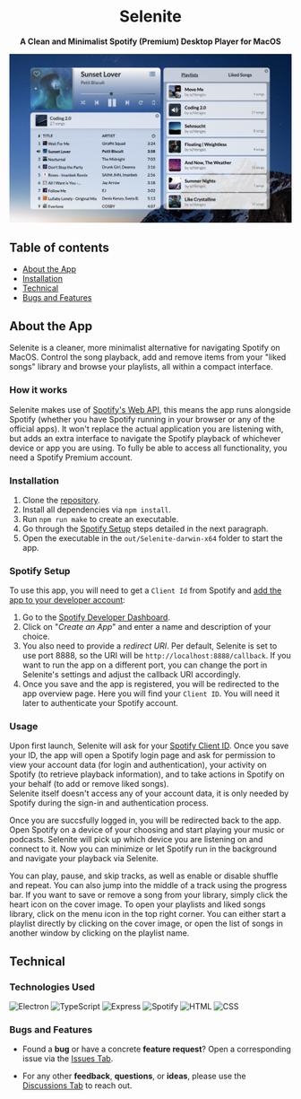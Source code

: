 <p align="center">
  <h1 align="center">Selenite</h1>

  <p align="center">
     <strong>A Clean and Minimalist Spotify (Premium) Desktop Player for MacOS</strong>
    <br>
  </p>
  <a href="https://github.com/Selenite-Player/Selenite">
    <img src="./public/assets/selenite.png" alt="Selenite Screenshot">
  </a> 
</p>


## Table of contents
- [About the App](#about-the-app)
- [Installation](#installation)
- [Technical](#technical)
- [Bugs and Features](#bugs-and-features)

## About the App

Selenite is a cleaner, more minimalist alternative for navigating Spotify on MacOS. Control the song playback, add and remove items from your "liked songs" library and browse your playlists, all within a compact interface.

### How it works

Selenite makes use of [Spotify's Web API](https://developer.spotify.com/documentation/web-api/), this means the app runs alongside Spotify (whether you have Spotify running in your browser or any of the official apps). It won't replace the actual application you are listening with, but adds an extra interface to navigate the Spotify playback of whichever device or app you are using. To fully be able to access all functionality, you need a Spotify Premium account.

### Installation

1. Clone the [repository](https://github.com/Selenite-Player/Selenite).
2. Install all dependencies via ```npm install```.
3. Run ```npm run make``` to create an executable.
4. Go through the [Spotify Setup](#spotify-setup) steps detailed in the next paragraph.
5. Open the executable in the ```out/Selenite-darwin-x64``` folder to start the app.

### Spotify Setup

To use this app, you will need to get a ```Client Id``` from Spotify and [add the app to your developer account](https://developer.spotify.com/documentation/general/guides/authorization/app-settings/):

1. Go to the [Spotify Developer Dashboard](https://developer.spotify.com/dashboard/).
2. Click on "_Create an App_" and enter a name and description of your choice.
3. You also need to provide a _redirect URI_. Per default, Selenite is set to use port 8888, so the URI will be ```http://localhost:8888/callback```. If you want to run the app on a different port, you can change the port in Selenite's settings and adjust the callback URI accordingly.
4. Once you save and the app is registered, you will be redirected to the app overview page. Here you will find your ```Client ID```. You will need it later to authenticate your Spotify account.

### Usage

Upon first launch, Selenite will ask for your [Spotify Client ID](#spotify-setup). Once you save your ID, the app will open a Spotify login page and ask for permission to view your account data (for login and authentication), your activity on Spotify (to retrieve playback information), and to take actions in Spotify on your behalf (to add or remove liked songs).  
Selenite itself doesn't access any of your account data, it is only needed by Spotify during the sign-in and authentication process.

Once you are succsfully logged in, you will be redirected back to the app. Open Spotify on a device of your choosing and start playing your music or podcasts. Selenite will pick up which device you are listening on and connect to it. Now you can minimize or let Spotify run in the background and navigate your playback via Selenite.

You can play, pause, and skip tracks, as well as enable or disable shuffle and repeat. You can also jump into the middle of a track using the progress bar. If you want to save or remove a song from your library, simply click the heart icon on the cover image. To open your playlists and liked songs library, click on the menu icon in the top right corner. You can either start a playlist directly by clicking on the cover image, or open the list of songs in another window by clicking on the playlist name.

## Technical

### Technologies Used

![Electron](https://img.shields.io/static/v1?message=Electron&logo=electron&logoColor=8fd3e0&label=%20&labelColor=595959&color=47848F) 
![TypeScript](https://img.shields.io/static/v1?message=TypeScript&logo=typescript&logoColor=007acc&label=%20&labelColor=f2f2f2&color=007acc)
![Express](https://img.shields.io/static/v1?message=Express&logo=Express&logoColor=white&label=%20&labelColor=595959&color=white)
![Spotify](https://img.shields.io/static/v1?message=Spotify%20API&logo=Spotify&logoColor=1DB954&label=%20&labelColor=595959&color=1DB954)
![HTML](https://img.shields.io/static/v1?message=HTML&logo=HTML5&logoColor=E34F26&label=%20&labelColor=595959&color=E34F26) 
![CSS](https://img.shields.io/static/v1?message=CSS&logo=CSS3&logoColor=1572B6&label=%20&labelColor=f2f2f2&color=1572B6) 

<!-- ### To Do List

You can find the project board with known issues and planned features for the app [here](https://github.com/orgs/Selenite-Player/projects/2). -->

### Bugs and Features

- Found a **bug** or have a concrete **feature request**? Open a corresponding issue via the [Issues Tab](https://github.com/Selenite-Player/Selenite-2.0/issues).

- For any other **feedback**, **questions**, or **ideas**, please use the [Discussions Tab](https://github.com/Selenite-Player/Selenite-2.0/discussions) to reach out.
